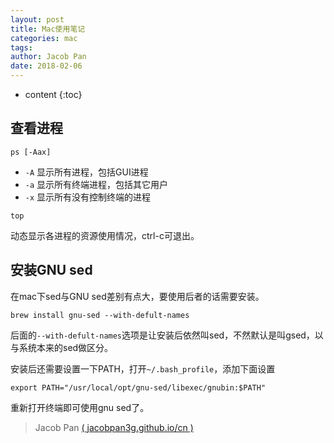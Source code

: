 ```yaml
---
layout: post
title: Mac使用笔记
categories: mac
tags: 
author: Jacob Pan
date: 2018-02-06
---
```


* content
{:toc}


## 查看进程

```
ps [-Aax]
```
- `-A` 显示所有进程，包括GUI进程
- `-a` 显示所有终端进程，包括其它用户
- `-x` 显示所有没有控制终端的进程

```
top
```
动态显示各进程的资源使用情况，ctrl-c可退出。


## 安装GNU sed

在mac下sed与GNU sed差别有点大，要使用后者的话需要安装。

```
brew install gnu-sed --with-defult-names
```
后面的`--with-defult-names`选项是让安装后依然叫sed，不然默认是叫gsed，以与系统本来的sed做区分。

安装后还需要设置一下PATH，打开`~/.bash_profile`，添加下面设置

```
export PATH="/usr/local/opt/gnu-sed/libexec/gnubin:$PATH"
```
重新打开终端即可使用gnu sed了。


> Jacob Pan [( jacobpan3g.github.io/cn )](http://jacobpan3g.github.io/cn)

